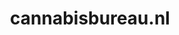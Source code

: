 ---
layout: post
title:  "cannabisbureau.nl"
internal_url:  "/dutchgov/cannabisbureau.nl.html"
subdomains_count: 14
all_subdomains_count: 22
urls_count: 7
ssl_rank: 100
http_rank: 69.285714285714
url_link: /data/cannabisbureau.nl/urls.txt
all_subdomains_link: /data/cannabisbureau.nl/all_subdomains.txt
subdomains_link: /data/cannabisbureau.nl/subdomains.txt
categories: dutchgov
---